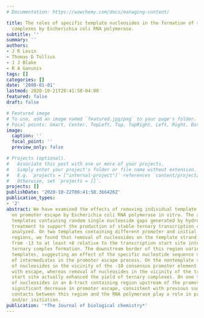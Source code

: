 ```yaml
---
# Documentation: https://wowchemy.com/docs/managing-content/

title: The roles of specific template nucleosides in the formation of stable transcription
  complexes by Escherichia coli RNA polymerase.
subtitle: ''
summary: ''
authors:
- J R Levin
- Thomas D Tullius
- J J Blake
- R A Ganunis
tags: []
categories: []
date: '2000-01-01'
lastmod: 2020-10-21T20:41:58-04:00
featured: false
draft: false

# Featured image
# To use, add an image named `featured.jpg/png` to your page's folder.
# Focal points: Smart, Center, TopLeft, Top, TopRight, Left, Right, BottomLeft, Bottom, BottomRight.
image:
  caption: ''
  focal_point: ''
  preview_only: false

# Projects (optional).
#   Associate this post with one or more of your projects.
#   Simply enter your project's folder or file name without extension.
#   E.g. `projects = ["internal-project"]` references `content/project/deep-learning/index.md`.
#   Otherwise, set `projects = []`.
projects: []
publishDate: '2020-10-22T00:41:58.366426Z'
publication_types:
- '2'
abstract: We have examined the effects of removing individual template nucleosides
  on promoter escape by Escherichia coli RNA polymerase in vitro. The ability of DNA
  templates containing random single nucleoside gaps generated by hydroxyl radical
  treatment to support the production of stable ternary transcription complexes was
  analyzed. On two templates containing different promoter and initial transcribed
  regions, we found that removal of nucleosides on the template strand in the region
  from -13 to at least +8 relative to the transcription start site interfered with
  ternary complex formation. The downstream border of this region varied for the two
  templates, suggesting an effect of the specific nucleotide sequence on the stability
  of intermediates in the promoter escape process. On the nontemplate strand, removal
  of nucleosides in the vicinity of the -10 consensus promoter element interfered
  with escape, whereas removal of nucleosides in the vicinity of the transcription
  start site actually enhanced the yield of ternary complexes. On one template, removal
  of nucleosides in an A-tract containing region upstream of the promoter caused a
  significant decrease in promoter escape, consistent with previous suggestions that
  contacts between this region and the RNA polymerase play a role in promoter binding
  and/or initiation.
publication: '*The Journal of biological chemistry*'
---
```

